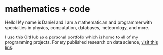 # mathematics + code

Hello!  My name is Daniel and I am a mathematician and programmer with specialties in physics, computation, databases,
meteorology, and more.

I use this GitHub as a personal portfolio which is home to all of my programming projects.
For my published research on data science, [visit this link](https://commons.erau.edu/beyond/vol3/iss1/3/).
